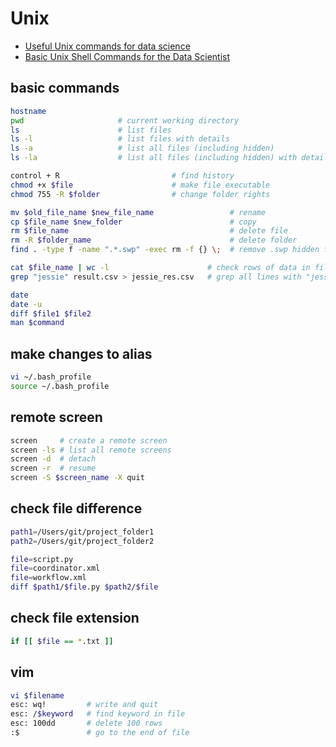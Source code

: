 # Unix

- [Useful Unix commands for data science](http://www.gregreda.com/2013/07/15/unix-commands-for-data-science/)
- [Basic Unix Shell Commands for the Data Scientist](http://practical-data-science.blogspot.com/2012/09/basic-unix-shell-commands-for-data.html)


## basic commands

```bash
hostname
pwd                     # current working directory
ls                      # list files
ls -l                   # list files with details
ls -a                   # list all files (including hidden)
ls -la                  # list all files (including hidden) with details

control + R                         # find history
chmod +x $file                      # make file executable
chmod 755 -R $folder                # change folder rights

mv $old_file_name $new_file_name                 # rename
cp $file_name $new_folder                        # copy
rm $file_name                                    # delete file
rm -R $folder_name                               # delete folder
find . -type f -name ".*.swp" -exec rm -f {} \;  # remove .swp hidden file

cat $file_name | wc -l                      # check rows of data in file
grep "jessie" result.csv > jessie_res.csv   # grep all lines with "jessie" into file

date
date -u
diff $file1 $file2
man $command
```

## make changes to alias

```bash
vi ~/.bash_profile
source ~/.bash_profile
```

## remote screen

```bash
screen     # create a remote screen
screen -ls # list all remote screens
screen -d  # detach
screen -r  # resume
screen -S $screen_name -X quit
```

## check file difference

```bash
path1=/Users/git/project_folder1
path2=/Users/git/project_folder2

file=script.py
file=coordinator.xml
file=workflow.xml
diff $path1/$file.py $path2/$file
```

## check file extension

```bash
if [[ $file == *.txt ]]
```

## vim

```bash
vi $filename
esc: wq!         # write and quit
esc: /$keyword   # find keyword in file
esc: 100dd       # delete 100 rows
:$               # go to the end of file
```

